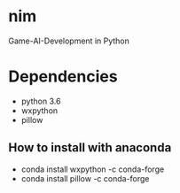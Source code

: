 # nim
Game-AI-Development in Python

# Dependencies
- python 3.6
- wxpython
- pillow

## How to install with anaconda
- conda install wxpython -c conda-forge
- conda install pillow -c conda-forge